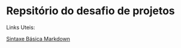 # Repsitório do desafio de projetos
Links Uteis:

[Sintaxe Básica Markdown](https://www.markdownguide.org/basic-syntax/)
